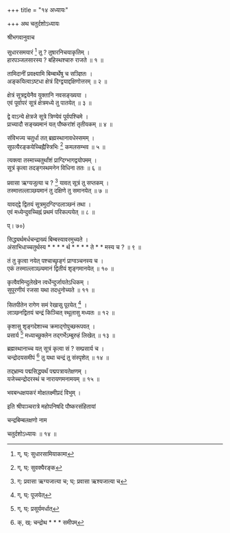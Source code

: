 +++
title = "१४ अध्यायः"

+++
अथ चतुर्दशोऽध्यायः  
  
श्रीभगवानुवाच  
  
सुधारसमयारं [^1] तु ? तुषारनिचयाकृतिम् ।  
हारपञ्जलसारस्य ? बहिस्थश्चारु राजते ॥ १ ॥  
  
तामिदानीं प्रवक्ष्यामि बिम्बार्थेषु च सञ्ज्ञितः ।  
अङ्कयित्वाऽष्टधा क्षेत्रं दिग्द्वयाद्दक्षिणोत्तरम् ॥ २ ॥  
  
क्षेत्रं सूत्रद्वयेनैव युक्तानि नवसङ्ख्यया ।  
एवं पूर्वापरं सूत्रं क्षेत्रमध्ये तु पातयेत् ॥ ३ ॥  
  
द्वे वाऽन्ये क्षेत्रजे सूत्रे त्रिण्येवं पूर्वपश्चिमे ।  
प्राच्यादौ सङ्ख्यमानं यत् पौष्करांशं तृतीयकम् ॥ ४ ॥  
  
संविभज्य चतुर्धा तत् ब्रह्मस्थानावधेस्समम् ।  
सुपत्यैरङ्कयेच्चिह्नैस्त्रिभिः [^2] कमलसम्भव ॥ ५ ॥  
  
त्यक्त्वा तस्माच्चतुर्थांशं प्राग्दिग्भागद्वयोपमम् ।  
सूत्रं कृत्वा तदङ्गस्थमनेन विधिना ततः ॥ ६ ॥  
  
प्रवासा ऋग्यजुत्या च ? [^3] यावत् सूत्रं तु सप्तकम् ।  
तस्मात्तल्लाञ्छयमानं तु दक्षिणे तु समानयेत् ॥ ७ ॥  
  
यावद्द्वे द्वितयं सूत्रमुदग्दिग्दलाञ्छनं तथा ।  
एवं मध्येन्दुवच्चिह्नं प्रथमं परिकल्पयेत् ॥ ८ ॥  
  
प्। ७०)  
  
सिद्ध्यर्थमर्धचन्द्राख्यं बिम्बस्यावरमुच्यते ।  
अंसाभिधाच्चतुर्थस्य * * * * र्थ * * * * ते * * मस्य च ? ॥ ९ ॥  
  
तं तु कृत्वा नयेत् पश्चाच्छृङ्गं प्राग्वञ्चनस्य च ।  
एकं तस्माल्लाञ्छ्यमानं द्वितीयं शृङ्गमानयेत् ॥ १० ॥  
  
कृत्वैवमिन्दुलेखेन त्वर्धेन्दुर्जायतेऽधिकम् ।  
सुपूरणीयं रजसा यथा तदधुनोच्यते ॥ ११ ॥  
  
सितपीतेन रागेण समं रेखासु पूरयेत् [^4] ।  
लाञ्छनद्वितयं चन्द्रं किञ्चित् स्थूलासु मध्यतः ॥ १२ ॥  
  
कृशासु शृङ्गदेशाच्च क्रमाद्गोपुच्छरूपवत् ।  
प्रसार्य [^5] मध्याच्छुक्लेन तद्गर्भेऽम्बुरुहं लिखेत् ॥ १३ ॥  
  
ब्रह्मस्थानाच्च यत् सूत्रं कृत्वा सं ? सम्प्रसार्य च ।  
चन्द्रोदयसमीपं [^6] तु यथा चन्द्रं तु संस्पृशेत् ॥ १४ ॥  
  
तद्भ्राम्य पद्मसिद्ध्यर्थं पद्मपत्रायतेक्षणम् ।  
यजेच्चन्द्रोदरस्थं च नारायणमनामयम् ॥ १५ ॥  
  
भवबन्धक्षयकरं मोक्षलक्ष्मीप्रदं विभुम् ।  
  
इति श्रीपाञ्चरात्रे महोपनिषदि पौष्करसंहितायां  
  
चन्द्रबिम्बलक्षणो नाम  
  
चतुर्दशोऽध्यायः ॥ १४ ॥  
  
  

[^1]: ग्, घ्: सुधारसामियाकामा

[^2]: ग्, घ्: सुवक्यैरङ्क

[^3]: ग्: प्रवासा ऋग्यजात्या च; घ्: प्रवासा ऋश्यजात्या च

[^4]: ग्, घ्: पूजयेत्

[^5]: ग्, घ्: प्रसूर्यमर्धात्

[^6]: क्, ख्: चन्द्रोथ * * * समीपम्
